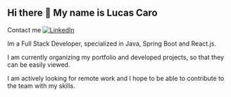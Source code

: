 ## Hi there 👋 My name is Lucas Caro

Contact me
<a href="https://www.linkedin.com/in/tu-usuario/" target="_blank">
  <img src="https://img.icons8.com/color/48/000000/linkedin.png" alt="LinkedIn" />
</a>

Im a Full Stack Developer, specialized in Java, Spring Boot and React.js.

I am currently organizing my portfolio and developed projects, so that they can be easily viewed.

I am actively looking for remote work and I hope to be able to contribute to the team with my skills.



 
